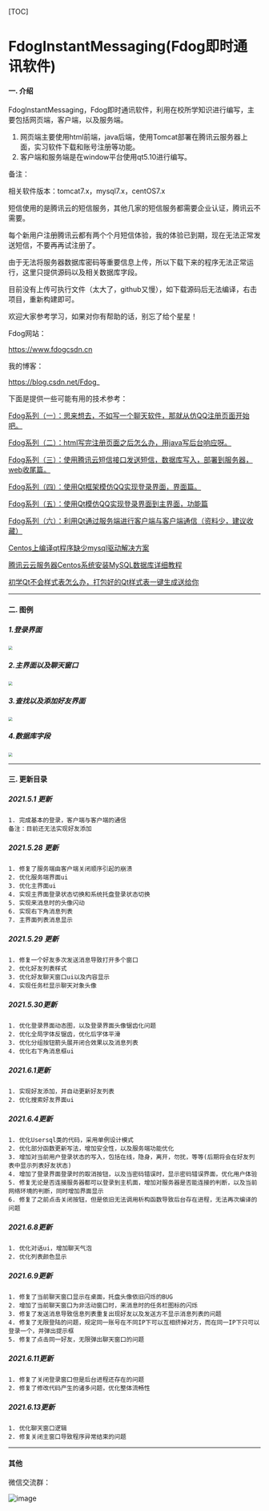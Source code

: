 [TOC]









# FdogInstantMessaging(Fdog即时通讯软件)

#### 一. 介绍
FdogInstantMessaging，Fdog即时通讯软件，利用在校所学知识进行编写，主要包括网页端，客户端，以及服务端。

1. 网页端主要使用html前端，java后端，使用Tomcat部署在腾讯云服务器上面，实习软件下载和账号注册等功能。
2. 客户端和服务端是在window平台使用qt5.10进行编写。



备注：

相关软件版本：tomcat7.x，mysql7.x，centOS7.x

短信使用的是腾讯云的短信服务，其他几家的短信服务都需要企业认证，腾讯云不需要。

每个新用户注册腾讯云都有两个个月短信体验，我的体验已到期，现在无法正常发送短信，不要再再试注册了。

由于无法将服务器数据库密码等重要信息上传，所以下载下来的程序无法正常运行，这里只提供源码以及相关数据库字段。

目前没有上传可执行文件（太大了，github又慢），如下载源码后无法编译，右击项目，重新构建即可。

欢迎大家参考学习，如果对你有帮助的话，别忘了给个星星！

Fdog网站：

https://www.fdogcsdn.cn

我的博客：

https://blog.csdn.net/Fdog_ 

下面是提供一些可能有用的技术参考：

[Fdog系列（一）：思来想去，不如写一个聊天软件，那就从仿QQ注册页面开始吧。](https://zxfdog.blog.csdn.net/article/details/115558479)

[Fdog系列（二）：html写完注册页面之后怎么办，用java写后台响应呀。](https://zxfdog.blog.csdn.net/article/details/115601897)

[Fdog系列（三）：使用腾讯云短信接口发送短信，数据库写入，部署到服务器，web收尾篇。](https://zxfdog.blog.csdn.net/article/details/115659789)

[Fdog系列（四）：使用Qt框架模仿QQ实现登录界面，界面篇。](https://blog.csdn.net/Fdog_/article/details/115864249)

[Fdog系列（五）：使用Qt模仿QQ实现登录界面到主界面，功能篇](https://zxfdog.blog.csdn.net/article/details/116308548)

[Fdog系列（六）：利用Qt通过服务端进行客户端与客户端通信（资料少，建议收藏）](https://zxfdog.blog.csdn.net/article/details/116355817)

[Centos上编译qt程序缺少mysql驱动解决方案](https://zxfdog.blog.csdn.net/article/details/117637402)

[腾讯云云服务器Centos系统安装MySQL数据库详细教程](https://zxfdog.blog.csdn.net/article/details/113573491)

[初学Qt不会样式表怎么办，打包好的Qt样式表一键生成送给你](https://zxfdog.blog.csdn.net/article/details/108296647)



---

#### 二. 图例

##### 1.登录界面

<img src="https://img-blog.csdnimg.cn/20210609112805866.png" style="zoom: 50%;" />

##### 2.主界面以及聊天窗口

<img src="https://img-blog.csdnimg.cn/20210609112805707.png" style="zoom:50%;" />

##### 3.查找以及添加好友界面

<img src="https://img-blog.csdnimg.cn/20210609112805629.png" style="zoom:50%;" />

##### 4.数据库字段

<img src="https://img-blog.csdnimg.cn/20210609112805635.png" style="zoom:50%;" />



---

#### 三. 更新目录

##### 2021.5.1 更新
    1. 完成基本的登录，客户端与客户端的通信
    备注：目前还无法实现好友添加



##### 2021.5.28 更新

```
1. 修复了服务端由客户端关闭顺序引起的崩溃
2. 优化服务端界面ui
3. 优化主界面ui
4. 实现主界面登录状态切换和系统托盘登录状态切换
5. 实现来消息时的头像闪动
6. 实现右下角消息列表
7. 主界面列表消息显示
```



##### 2021.5.29 更新

```
1. 修复一个好友多次发送消息导致打开多个窗口
2. 优化好友列表样式
3. 优化好友聊天窗口ui以及内容显示
4. 实现任务栏显示聊天对象头像
```



##### 2021.5.30更新

```
1. 优化登录界面动态图，以及登录界面头像锯齿化问题
2. 优化全局字体反锯齿，优化后字体平滑
3. 优化分组按钮箭头展开闭合效果以及消息列表
4. 优化右下角消息框ui
```



##### 2021.6.1更新

```
1. 实现好友添加，并自动更新好友列表
2. 优化搜索好友界面ui
```





##### 2021.6.4更新

```
1. 优化Usersql类的代码，采用单例设计模式
2. 优化部分函数更新写法，增加安全性，以及服务端功能优化
3. 增加对当前用户登录状态的写入，包括在线，隐身，离开，勿扰，等等(后期将会在好友列表中显示列表好友状态)
4. 增加了登录界面登录时的取消按钮，以及当密码错误时，显示密码错误界面，优化用户体验
5. 修复无论是否连接服务器都可以登录到主机面，增加对服务器是否能连接的判断，以及当前网络环境的判断，同时增加界面显示
6. 修复了之前点击关闭按钮，但是依旧无法调用析构函数导致后台存在进程，无法再次编译的问题
```



##### 2021.6.8更新

```
1. 优化对话ui，增加聊天气泡
2. 优化列表颜色显示
```



##### 2021.6.9更新

```
1. 修复了当前聊天窗口显示在桌面，托盘头像依旧闪烁的BUG
2. 增加了当前聊天窗口为非活动窗口时，来消息时的任务栏图标的闪烁
3. 修复了发送消息导致信息列表重复出现好友以及发送方不显示消息列表的问题
4. 修复了无限登陆的问题，规定同一账号在不同IP下可以互相挤掉对方，而在同一IP下只可以登录一个，并弹出提示框
5. 修复了点击同一好友，无限弹出聊天窗口的问题
```





##### 2021.6.11更新

```
1. 修复了关闭登录窗口但是后台进程还存在的问题
2. 修复了修改代码产生的诸多问题，优化整体流畅性
```



##### 2021.6.13更新

```
1. 优化聊天窗口逻辑
2. 修复关闭主窗口导致程序异常结束的问题
```



---

#### 其他

微信交流群：

![image](https://user-images.githubusercontent.com/59921436/116808595-3f322280-ab6c-11eb-84d3-055fa639930d.png)


